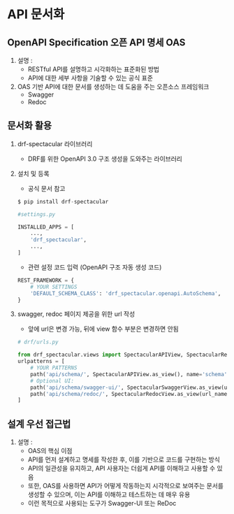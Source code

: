 # API 문서화

## OpenAPI Specification 오픈 API 명세 OAS

1. 설명 :
    - RESTful API를 설명하고 시각화하는 표준화된 방법
    - API에 대한 세부 사항을 기술할 수 있는 공식 표준
2. OAS 기반 API에 대한 문서를 생성하는 데 도움을 주는 오픈소스 프레임워크
    - Swagger
    - Redoc

## 문서화 활용

1. drf-spectacular 라이브러리
    - DRF를 위한 OpenAPI 3.0 구조 생성을 도와주는 라이브러리
2. 설치 및 등록
    - 공식 문서 참고
    
    ```python
    $ pip install drf-spectacular
    ```
    
    ```python
    #settings.py
    
    INSTALLED_APPS = [
    	...,
    	'drf_spectacular',
    	...,
    ]
    ```
    
    - 관련 설정 코드 입력 (OpenAPI 구조 자동 생성 코드)
    
    ```python
    REST_FRAMEWORK = {
        # YOUR SETTINGS
        'DEFAULT_SCHEMA_CLASS': 'drf_spectacular.openapi.AutoSchema',
    }
    ```
    
3. swagger, redoc 페이지 제공을 위한 url 작성
    - 앞에 url은 변경 가능, 뒤에 view 함수 부분은 변경하면 안됨
    
    ```python
    # drf/urls.py
    
    from drf_spectacular.views import SpectacularAPIView, SpectacularRedocView, SpectacularSwaggerView
    urlpatterns = [
        # YOUR PATTERNS
        path('api/schema/', SpectacularAPIView.as_view(), name='schema'),
        # Optional UI:
        path('api/schema/swagger-ui/', SpectacularSwaggerView.as_view(url_name='schema'), name='swagger-ui'),
        path('api/schema/redoc/', SpectacularRedocView.as_view(url_name='schema'), name='redoc'),
    ]
    ```
    

## 설계 우선 접근법

1. 설명 :
    - OAS의 핵심 이점
    - API를 먼저 설계하고 명세를 작성한 후, 이를 기반으로 코드를 구현하는 방식
    - API의 일관성을 유지하고, API 사용자는 더쉽게 API를 이해하고 사용할 수 있음
    - 또한, OAS를 사용하면 API가 어떻게 작동하는지 시각적으로 보여주는 문서를 생성할 수 있으며, 이는 API를 이해하고 테스트하는 데 매우 유용
    - 이런 목적으로 사용되는 도구가 Swagger-UI 또는 ReDoc